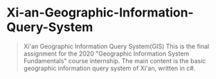 # Xi-an-Geographic-Information-Query-System
>Xi'an Geographic Information Query System(GIS)
>This is the final assignment for the 2020 "Geographic Information System Fundamentals" course internship. The main content is the basic geographic information query system of Xi'an, written in c#.
